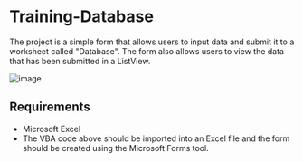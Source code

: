 # Training-Database

The project is a simple form that allows users to input data and submit it to a worksheet called "Database". The form also allows users to view the data that has been submitted in a ListView.

![image](https://user-images.githubusercontent.com/111273105/184800348-a5dc96dd-ffb3-4ada-b8bf-e4db1558733a.png)

## Requirements

* Microsoft Excel
* The VBA code above should be imported into an Excel file and the form should be created using the Microsoft Forms tool.


